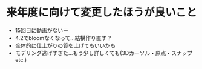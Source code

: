 # 来年度に向けて変更したほうが良いこと

- 15回目に動画がないー
- 4.2でbloomなくなって...結構作り直す？
- 全体的に仕上がりの質を上げてもいいかも
- モデリング逃げすぎた...もう少し詳しくても(3Dカーソル・原点・スナップetc.)
